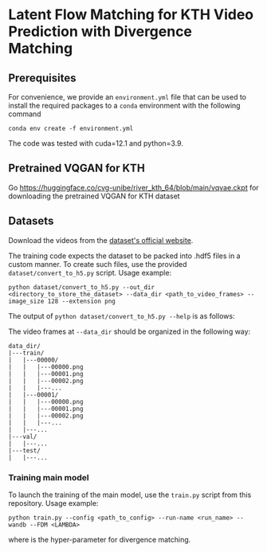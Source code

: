 # Latent Flow Matching for KTH Video Prediction with Divergence Matching
  
## Prerequisites

For convenience, we provide an `environment.yml` file that can be used to install the required packages 
to a `conda` environment with the following command 

```conda env create -f environment.yml```

The code was tested with cuda=12.1 and python=3.9.

## Pretrained VQGAN for KTH

Go https://huggingface.co/cvg-unibe/river_kth_64/blob/main/vqvae.ckpt for downloading the pretrained VQGAN for KTH dataset


## Datasets

Download the videos from the [dataset's official website](https://www.csc.kth.se/cvap/actions/).

The training code expects the dataset to be packed into .hdf5 files in a custom manner. 
To create such files, use the provided `dataset/convert_to_h5.py` script. 
Usage example:

```angular2html
python dataset/convert_to_h5.py --out_dir <directory_to_store_the_dataset> --data_dir <path_to_video_frames> --image_size 128 --extension png
```

The output of `python dataset/convert_to_h5.py --help` is as follows:

The video frames at `--data_dir` should be organized in the following way:

```angular2html
data_dir/
|---train/
|   |---00000/
|   |   |---00000.png
|   |   |---00001.png
|   |   |---00002.png
|   |   |---...
|   |---00001/
|   |   |---00000.png
|   |   |---00001.png
|   |   |---00002.png
|   |   |---...
|   |---...
|---val/
|   |---...
|---test/
|   |---...
```


### Training main model

To launch the training of the main model, use the `train.py` script from this repository.
Usage example:

```angular2html
python train.py --config <path_to_config> --run-name <run_name> --wandb --FDM <LAMBDA>
```

where <LAMBDA> is the hyper-parameter for divergence matching.

